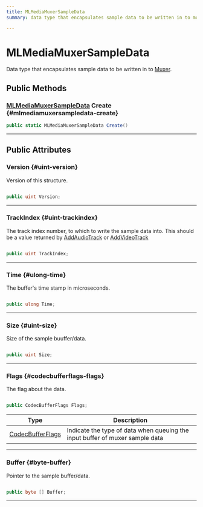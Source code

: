 ```yaml
---
title: MLMediaMuxerSampleData
summary: data type that encapsulates sample data to be written in to muxer. 

---
```


# MLMediaMuxerSampleData




Data type that encapsulates sample data to be written in to [Muxer](/unity-api/api/UnityEngine.XR.MagicLeap/MLMedia/Muxer/UnityEngine.XR.MagicLeap.MLMedia.Muxer.md).   





## Public Methods

### [MLMediaMuxerSampleData](/unity-api/api/UnityEngine.XR.MagicLeap/MLMedia/Muxer/NativeBindings/UnityEngine.XR.MagicLeap.MLMedia.Muxer.NativeBindings.MLMediaMuxerSampleData.md) Create {#mlmediamuxersampledata-create}

```csharp
public static MLMediaMuxerSampleData Create()
```






-----------

## Public Attributes

### Version {#uint-version}

Version of this structure. 

```csharp

public uint Version;

```






-----------

### TrackIndex {#uint-trackindex}

The track index number, to which to write the sample data into. This should be a value returned by [AddAudioTrack](/unity-api/api/UnityEngine.XR.MagicLeap/MLMedia/Muxer/UnityEngine.XR.MagicLeap.MLMedia.Muxer.md#mlresult-addaudiotrack) or [AddVideoTrack](/unity-api/api/UnityEngine.XR.MagicLeap/MLMedia/Muxer/UnityEngine.XR.MagicLeap.MLMedia.Muxer.md#mlresult-addvideotrack)

```csharp

public uint TrackIndex;

```






-----------

### Time {#ulong-time}

The buffer's time stamp in microseconds. 

```csharp

public ulong Time;

```






-----------

### Size {#uint-size}

Size of the sample buuffer/data. 

```csharp

public uint Size;

```






-----------

### Flags {#codecbufferflags-flags}

The flag about the data. 

```csharp

public CodecBufferFlags Flags;

```

| Type | Description  | 
|--|--|
| [CodecBufferFlags](/unity-api/api/UnityEngine.XR.MagicLeap/MLMedia/Muxer/UnityEngine.XR.MagicLeap.MLMedia.Muxer.md#enums-codecbufferflags) | Indicate the type of data when queuing the input buffer of muxer sample data  |





-----------

### Buffer {#byte-buffer}

Pointer to the sample buffer/data. 

```csharp

public byte [] Buffer;

```






-----------

